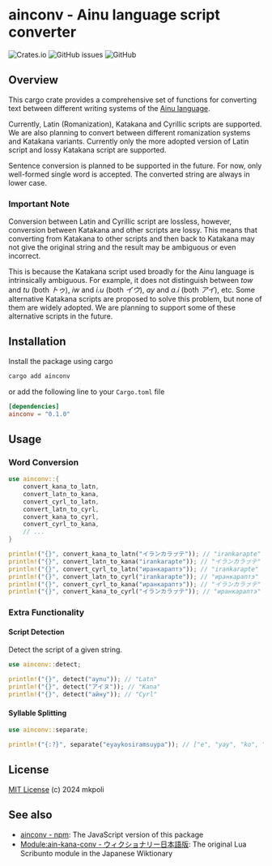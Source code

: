 # ainconv - Ainu language script converter

![Crates.io](https://img.shields.io/crates/v/ainconv)
![GitHub issues](https://img.shields.io/github/issues/mkpoli/ainconv-rs)
![GitHub](https://img.shields.io/github/license/mkpoli/ainconv-rs)

## Overview

This cargo crate provides a comprehensive set of functions for converting text between different writing systems of the [Ainu language](https://en.wikipedia.org/wiki/Ainu_language).

Currently, Latin (Romanization), Katakana and Cyrillic scripts are supported. We are also planning to convert between different romanization systems and Katakana variants. Currently only the more adopted version of Latin script and lossy Katakana script are supported.

Sentence conversion is planned to be supported in the future. For now, only well-formed single word is accepted. The converted string are always in lower case.

### Important Note

Conversion between Latin and Cyrillic script are lossless, however, conversion between Katakana and other scripts are lossy. This means that converting from Katakana to other scripts and then back to Katakana may not give the original string and the result may be ambiguous or even incorrect.

This is because the Katakana script used broadly for the Ainu language is intrinsically ambiguous. For example, it does not distinguish between *tow* and *tu* (both *トゥ*), *iw* and *i.u* (both *イウ*), *ay* and *a.i* (both *アイ*), etc. Some alternative Katakana scripts are proposed to solve this problem, but none of them are widely adopted. We are planning to support some of these alternative scripts in the future.

## Installation

Install the package using cargo

```bash
cargo add ainconv
```

or add the following line to your `Cargo.toml` file

```toml
[dependencies]
ainconv = "0.1.0"
```

## Usage

### Word Conversion

```rust
use ainconv::{
    convert_kana_to_latn,
    convert_latn_to_kana,
    convert_cyrl_to_latn,
    convert_latn_to_cyrl,
    convert_kana_to_cyrl,
    convert_cyrl_to_kana,
    // ...
}

println!("{}", convert_kana_to_latn("イランカラㇷ゚テ")); // "irankarapte"
println!("{}", convert_latn_to_kana("irankarapte")); // "イランカラㇷ゚テ"
println!("{}", convert_cyrl_to_latn("иранкараптэ")); // "irankarapte"
println!("{}", convert_latn_to_cyrl("irankarapte")); // "иранкараптэ"
println!("{}", convert_cyrl_to_kana("иранкараптэ")); // "イランカラㇷ゚テ"
println!("{}", convert_kana_to_cyrl("イランカラㇷ゚テ")); // "иранкараптэ"
```

### Extra Functionality

#### Script Detection

Detect the script of a given string.

```rust
use ainconv::detect;

println!("{}", detect("aynu")); // "Latn"
println!("{}", detect("アイヌ")); // "Kana"
println!("{}", detect("айну")); // "Cyrl"
```

#### Syllable Splitting

```rust
use ainconv::separate;

println!("{:?}", separate("eyaykosiramsuypa")); // ["e", "yay", "ko", "si", "ram", "suy", "pa"]
```

## License

[MIT License](LICENSE) (c) 2024 mkpoli

## See also

* [ainconv - npm](https://www.npmjs.com/package/ainconv): The JavaScript version of this package
* [Module:ain-kana-conv - ウィクショナリー日本語版](https://ja.wiktionary.org/wiki/%E3%83%A2%E3%82%B8%E3%83%A5%E3%83%BC%E3%83%AB:ain-kana-conv): The original Lua Scribunto module in the Japanese Wiktionary